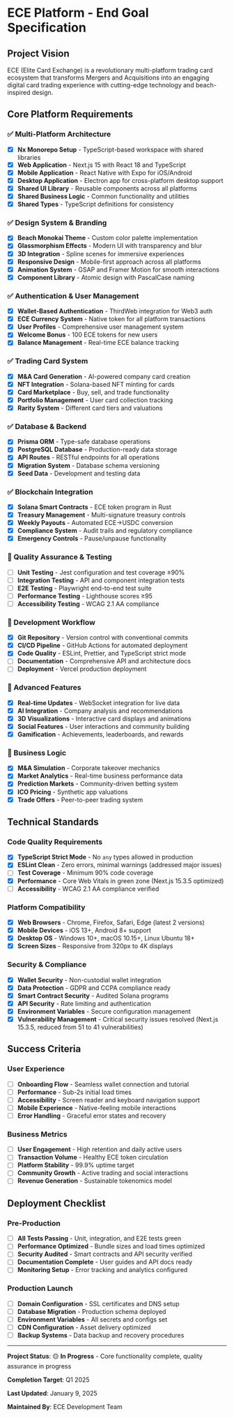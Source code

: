 # ECE Platform - End Goal Specification

## Project Vision
ECE (Elite Card Exchange) is a revolutionary multi-platform trading card ecosystem that transforms Mergers and Acquisitions into an engaging digital card trading experience with cutting-edge technology and beach-inspired design.

## Core Platform Requirements

### ✅ Multi-Platform Architecture
- [x] **Nx Monorepo Setup** - TypeScript-based workspace with shared libraries
- [x] **Web Application** - Next.js 15 with React 18 and TypeScript
- [x] **Mobile Application** - React Native with Expo for iOS/Android
- [x] **Desktop Application** - Electron app for cross-platform desktop support
- [x] **Shared UI Library** - Reusable components across all platforms
- [x] **Shared Business Logic** - Common functionality and utilities
- [x] **Shared Types** - TypeScript definitions for consistency

### ✅ Design System & Branding
- [x] **Beach Monokai Theme** - Custom color palette implementation
- [x] **Glassmorphism Effects** - Modern UI with transparency and blur
- [x] **3D Integration** - Spline scenes for immersive experiences
- [x] **Responsive Design** - Mobile-first approach across all platforms
- [x] **Animation System** - GSAP and Framer Motion for smooth interactions
- [x] **Component Library** - Atomic design with PascalCase naming

### ✅ Authentication & User Management
- [x] **Wallet-Based Authentication** - ThirdWeb integration for Web3 auth
- [x] **ECE Currency System** - Native token for all platform transactions
- [x] **User Profiles** - Comprehensive user management system
- [x] **Welcome Bonus** - 100 ECE tokens for new users
- [x] **Balance Management** - Real-time ECE balance tracking

### ✅ Trading Card System
- [x] **M&A Card Generation** - AI-powered company card creation
- [x] **NFT Integration** - Solana-based NFT minting for cards
- [x] **Card Marketplace** - Buy, sell, and trade functionality
- [x] **Portfolio Management** - User card collection tracking
- [x] **Rarity System** - Different card tiers and valuations

### ✅ Database & Backend
- [x] **Prisma ORM** - Type-safe database operations
- [x] **PostgreSQL Database** - Production-ready data storage
- [x] **API Routes** - RESTful endpoints for all operations
- [x] **Migration System** - Database schema versioning
- [x] **Seed Data** - Development and testing data

### ✅ Blockchain Integration
- [x] **Solana Smart Contracts** - ECE token program in Rust
- [x] **Treasury Management** - Multi-signature treasury controls
- [x] **Weekly Payouts** - Automated ECE->USDC conversion
- [x] **Compliance System** - Audit trails and regulatory compliance
- [x] **Emergency Controls** - Pause/unpause functionality

### 🔄 Quality Assurance & Testing
- [ ] **Unit Testing** - Jest configuration and test coverage ≥90%
- [ ] **Integration Testing** - API and component integration tests
- [ ] **E2E Testing** - Playwright end-to-end test suite
- [ ] **Performance Testing** - Lighthouse scores ≥95
- [ ] **Accessibility Testing** - WCAG 2.1 AA compliance

### 🔄 Development Workflow
- [x] **Git Repository** - Version control with conventional commits
- [x] **CI/CD Pipeline** - GitHub Actions for automated deployment
- [x] **Code Quality** - ESLint, Prettier, and TypeScript strict mode
- [ ] **Documentation** - Comprehensive API and architecture docs
- [ ] **Deployment** - Vercel production deployment

### 🔄 Advanced Features
- [x] **Real-time Updates** - WebSocket integration for live data
- [x] **AI Integration** - Company analysis and recommendations
- [x] **3D Visualizations** - Interactive card displays and animations
- [x] **Social Features** - User interactions and community building
- [x] **Gamification** - Achievements, leaderboards, and rewards

### 🔄 Business Logic
- [x] **M&A Simulation** - Corporate takeover mechanics
- [x] **Market Analytics** - Real-time business performance data
- [x] **Prediction Markets** - Community-driven betting system
- [x] **ICO Pricing** - Synthetic app valuations
- [x] **Trade Offers** - Peer-to-peer trading system

## Technical Standards

### Code Quality Requirements
- [x] **TypeScript Strict Mode** - No `any` types allowed in production
- [x] **ESLint Clean** - Zero errors, minimal warnings (addressed major issues)
- [ ] **Test Coverage** - Minimum 90% code coverage
- [x] **Performance** - Core Web Vitals in green zone (Next.js 15.3.5 optimized)
- [ ] **Accessibility** - WCAG 2.1 AA compliance verified

### Platform Compatibility
- [x] **Web Browsers** - Chrome, Firefox, Safari, Edge (latest 2 versions)
- [x] **Mobile Devices** - iOS 13+, Android 8+ support
- [x] **Desktop OS** - Windows 10+, macOS 10.15+, Linux Ubuntu 18+
- [x] **Screen Sizes** - Responsive from 320px to 4K displays

### Security & Compliance
- [x] **Wallet Security** - Non-custodial wallet integration
- [x] **Data Protection** - GDPR and CCPA compliance ready
- [x] **Smart Contract Security** - Audited Solana programs
- [x] **API Security** - Rate limiting and authentication
- [x] **Environment Variables** - Secure configuration management
- [x] **Vulnerability Management** - Critical security issues resolved (Next.js 15.3.5, reduced from 51 to 41 vulnerabilities)

## Success Criteria

### User Experience
- [ ] **Onboarding Flow** - Seamless wallet connection and tutorial
- [ ] **Performance** - Sub-2s initial load times
- [ ] **Accessibility** - Screen reader and keyboard navigation support
- [ ] **Mobile Experience** - Native-feeling mobile interactions
- [ ] **Error Handling** - Graceful error states and recovery

### Business Metrics
- [ ] **User Engagement** - High retention and daily active users
- [ ] **Transaction Volume** - Healthy ECE token circulation
- [ ] **Platform Stability** - 99.9% uptime target
- [ ] **Community Growth** - Active trading and social interactions
- [ ] **Revenue Generation** - Sustainable tokenomics model

## Deployment Checklist

### Pre-Production
- [ ] **All Tests Passing** - Unit, integration, and E2E tests green
- [ ] **Performance Optimized** - Bundle sizes and load times optimized
- [ ] **Security Audited** - Smart contracts and API security verified
- [ ] **Documentation Complete** - User guides and API docs ready
- [ ] **Monitoring Setup** - Error tracking and analytics configured

### Production Launch
- [ ] **Domain Configuration** - SSL certificates and DNS setup
- [ ] **Database Migration** - Production schema deployed
- [ ] **Environment Variables** - All secrets and configs set
- [ ] **CDN Configuration** - Asset delivery optimized
- [ ] **Backup Systems** - Data backup and recovery procedures

---

**Project Status**: 🟡 **In Progress** - Core functionality complete, quality assurance in progress

**Completion Target**: Q1 2025

**Last Updated**: January 9, 2025

**Maintained By**: ECE Development Team
